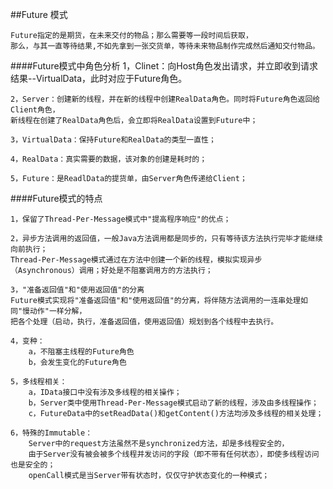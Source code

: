 ##Future 模式
    
    Future指定的是期货，在未来交付的物品；那么需要等一段时间后获取，
    那么，与其一直等待结果,不如先拿到一张交货单，等待未来物品制作完成然后通知交付物品。
    
####Future模式中角色分析
    1，Clinet：向Host角色发出请求，并立即收到请求结果--VirtualData，此时对应于Future角色。
    
    2，Server：创建新的线程，并在新的线程中创建RealData角色。同时将Future角色返回给Client角色，
    新线程在创建了RealData角色后，会立即将RealData设置到Future中；
    
    3，VirtualData：保持Future和RealData的类型一直性；
    
    4，RealData：真实需要的数据，该对象的创建是耗时的；
    
    5，Future：是ReadlData的提货单，由Server角色传递给Client；
            
####Future模式的特点
    
    1，保留了Thread-Per-Message模式中"提高程序响应"的优点；
    
    2，异步方法调用的返回值，一般Java方法调用都是同步的，只有等待该方法执行完毕才能继续向前执行；
    Thread-Per-Message模式通过在方法中创建一个新的线程，模拟实现异步（Asynchronous）调用；好处是不阻塞调用方的方法执行；
    
    3，"准备返回值"和"使用返回值"的分离
    Future模式实现将"准备返回值"和"使用返回值"的分离，将伴随方法调用的一连串处理如同"慢动作"一样分解，
    把各个处理（启动，执行，准备返回值，使用返回值）规划到各个线程中去执行。
    
    4，变种：
        a，不阻塞主线程的Future角色
        b，会发生变化的Future角色
        
    5，多线程相关：
        a，IData接口中没有涉及多线程的相关操作；
        b，Server类中使用Thread-Per-Message模式启动了新的线程，涉及由多线程操作；
        c，FutureData中的setReadData()和getContent()方法均涉及多线程的相关处理；
        
    6，特殊的Immutable：
        Server中的request方法虽然不是synchronized方法，却是多线程安全的，
        由于Server没有被会被多个线程并发访问的字段（即不带有任何状态），即使多线程访问也是安全的；
        openCall模式是当Server带有状态时，仅仅守护状态变化的一种模式；    